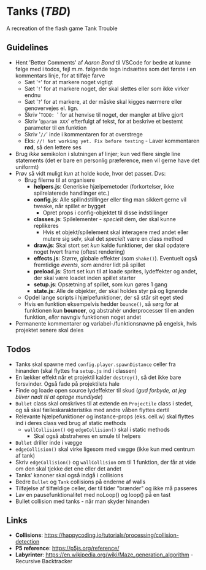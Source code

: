 # Tanks (*TBD*)
A recreation of the flash game Tank Trouble

Guidelines
----------
- Hent 'Better Comments' af *Aaron Bond* til VSCode for bedre at kunne følge med i todos, fejl m.m. følgende tegn indsættes som det første i en kommentars linje, for at tilføje farve
	- Sæt '`*`' for at markere noget vigtigt
	- Sæt '`!`' for at markere noget, der skal slettes eller som ikke virker endnu
	- Sæt '`?`' for at markere, at der måske skal kigges nærmere eller genovervejes el. lign.
	- Skriv '`TODO: `' for at henvise til noget, der mangler at blive gjort
	- Skriv '`@param XXX`' efterfulgt af tekst, for at beskrive et bestemt parameter til en funktion
	- Skriv '`//`' inde i kommentaren for at overstrege
	- Eks: `//! Not working yet. Fix before testing` - Laver kommentaren **rød**, så den lettere ses
- Brug *ikke* semikolon i slutningen af linjer; kun ved flere single line statements (det er bare en personlig præference, men vil gerne have det uniformt)
- Prøv så vidt muligt *kun* at holde kode, hvor det passer. Dvs:
	- Brug filerne til at organisere
		- **helpers.js**: Generiske hjælpemetoder (forkortelser, ikke spilrelaterede handlinger etc.)
		- **config.js**: Alle spilindstillinger eller ting man sikkert gerne vil tweake, når spillet er bygget
			- Opret props i config-objektet til disse indstillinger
		- **classes.js**: Spilelementer - *specielt* dem, der skal kunne replikeres
			- Hvis et objekt/spilelement skal interagere med andet eller mutere sig selv, skal det *specielt* være en class method
		- **draw.js**: Skal stort set *kun* kalde funktioner, der skal opdatere noget hvert frame (oftest rendering)
		- **effects.js**: Større, globale effekter (som `shake()`). Eventuelt også fremtidige *events*, som ændrer lidt på spillet
		- **preload.js**: Stort set kun til at loade sprites, lydeffekter og andet, der skal være loadet inden spillet starter
		- **setup.js**: Opsætning af spillet, som kun gøres 1 gang
		- **state.js**: Alle de objekter, der skal holdes styr på og lignende
	- Opdel lange scripts i hjælpefunktioner, der så står sit eget sted
	- Hvis en funktion eksempelvis hedder `bounce()`, så sørg for at funktionen kun **bouncer**, og abstrahér underprocesser til en anden funktion, *eller* navngiv funktionen noget andet
- Permanente kommentarer og variabel-/funktionsnavne på engelsk, hvis projektet senere skal deles

Todos
-----
- Tanks skal spawne med `config.player.spawnDistance` celler fra hinanden (skal flyttes fra `setup.js` ind i classen)
- En lækker effekt når et projektil kalder `destroy()`, så det ikke bare forsvinder. Også fade på projektilets hale
- Finde og loade open source lydeffekter til skud (*gud forbyde, at jeg bliver nødt til at optage mundlyde*)
- `Bullet` class skal omskrives til at extende en `Projectile` class i stedet, og så skal fælleskarakteristika med andre våben flyttes dertil
- Relevante hjælpefunktioner og instance-props (eks. cell.w) skal flyttes ind i deres class ved brug af static methods
	- `wallCollision()` og `edgeCollision()` skal i static methods
		- Skal også abstraheres en smule til helpers
- `Bullet` driller inde i vægge
- `edgeCollision()` skal virke ligesom med vægge (ikke kun med centrum af tank)
- Skriv `edgeCollision()` og `wallCollision` om til 1 funktion, der får at vide om den skal tjekke det ene eller det andet
- Tanks' kanoner skal også indgå i collisions
- Bedre `Bullet` og `Tank` collisions på enderne af walls
- Tilføjelse af tilfældige celler, der til tider "brænder" og ikke må passeres
- Lav en pausefunktionalitet med noLoop() og loop() på en tast
- Bullet collision med tanks - når man skyder hinanden

Links
-----
- **Collisions**: https://happycoding.io/tutorials/processing/collision-detection
- **P5 reference**: https://p5js.org/reference/
- **Labyrinter**: https://en.wikipedia.org/wiki/Maze_generation_algorithm - Recursive Backtracker

